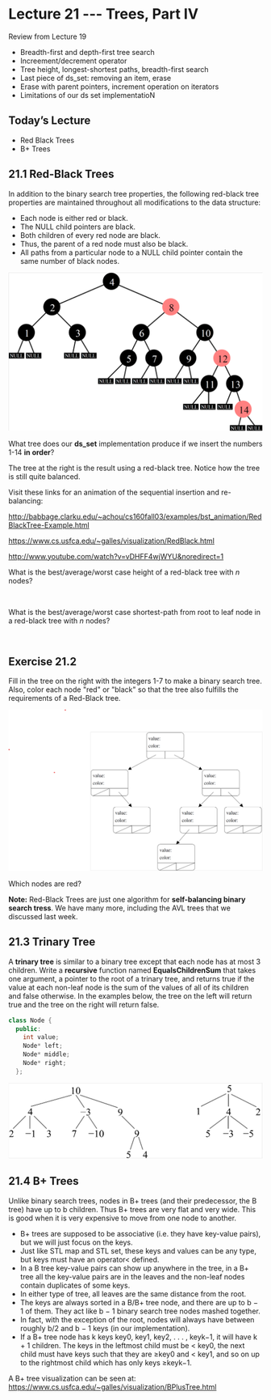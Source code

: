 
# Lecture 21 --- Trees, Part IV

Review from Lecture 19
- Breadth-first and depth-first tree search
- Increement/decrement operator
- Tree height, longest-shortest paths, breadth-first search
- Last piece of ds_set: removing an item, erase
- Erase with parent pointers, increment operation on iterators
- Limitations of our ds set implementatioN

## Today’s Lecture

- Red Black Trees
- B+ Trees

## 21.1 Red-Black Trees
In addition to the binary search tree properties, the following 
red-black tree properties are maintained throughout all 
modifications to the data structure:

- Each node is either red or black.
- The NULL child pointers are black.
- Both children of every red node are black.
- Thus, the parent of a red node must also be black.
- All paths from a particular node to a NULL child pointer contain the same
  number of black nodes.

![alt text](Red_Black.png "Red_Black Tree example")

What tree does our **ds_set** implementation produce if we insert the
numbers 1-14 **in order**?

The tree at the right is the result using a red-black tree.  Notice how the tree is still quite balanced.  

Visit these links for an animation of the sequential insertion and re-balancing:

http://babbage.clarku.edu/~achou/cs160fall03/examples/bst_animation/RedBlackTree-Example.html

https://www.cs.usfca.edu/~galles/visualization/RedBlack.html

http://www.youtube.com/watch?v=vDHFF4wjWYU&noredirect=1

What is the best/average/worst case height of a red-black tree with $n$ nodes?

&nbsp;
&nbsp;
&nbsp;
&nbsp;
&nbsp;
&nbsp;

What is the best/average/worst case shortest-path from root to leaf node in a red-black tree with $n$ nodes?

&nbsp;
&nbsp;
&nbsp;
&nbsp;
&nbsp;
&nbsp;

## Exercise 21.2
Fill in the tree on the right with the integers 1-7 to make a binary search tree.  Also, color each node "red" or "black" so that the tree also fulfills the requirements of a Red-Black tree. 

![alt text](Red_Black_fillin.png "Red_Black Tree Fill In example")

Which nodes are red?

**Note:** Red-Black Trees are just one algorithm for **self-balancing binary search tress**. We have many more, including the AVL trees that we discussed last week.

## 21.3 Trinary Tree

A  **trinary tree** is similar to a binary tree except that each node has at most 3 children.  Write a **recursive** function named **EqualsChildrenSum** that takes one argument, a pointer to the root of a trinary tree, and returns true if the value at each non-leaf node is the sum of the values of all of its children and false otherwise.  In
the examples below, the tree on the left will return true and the tree on the right will return false.

```cpp
class Node {
  public:
    int value;
    Node* left;
    Node* middle;
    Node* right;
  };
```
![alt text](Trinary_trees.png "Trinary Trees example")

## 21.4 B+ Trees

Unlike binary search trees, nodes in B+ trees (and their predecessor, the B tree) have up to b children. Thus
B+ trees are very flat and very wide. This is good when it is very expensive to move from one node to another.
- B+ trees are supposed to be associative (i.e. they have key-value pairs), but we will just focus on the keys.
- Just like STL map and STL set, these keys and values can be any type, but keys must have an operator<
defined.
- In a B tree key-value pairs can show up anywhere in the tree, in a B+ tree all the key-value pairs are in the
leaves and the non-leaf nodes contain duplicates of some keys.
- In either type of tree, all leaves are the same distance from the root.
- The keys are always sorted in a B/B+ tree node, and there are up to b − 1 of them. They act like b − 1 binary
search tree nodes mashed together.
- In fact, with the exception of the root, nodes will always have between roughly b/2 and b − 1 keys (in our
implementation).
- If a B+ tree node has k keys key0, key1, key2, . . . , keyk−1, it will have k + 1 children. The keys in the leftmost
child must be < key0, the next child must have keys such that they are ≥key0 and < key1, and so on up to
the rightmost child which has only keys ≥keyk−1.

A B+ tree visualization can be seen at: https://www.cs.usfca.edu/~galles/visualization/BPlusTree.html


